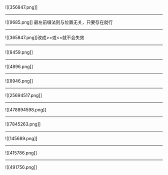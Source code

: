 ![[356847.png]]

---

![[9685.png]]
最左前缀法则与位置无关，只要存在就行

---

![[365847.png]]改成>=或<=就不会失效

---
![[8459.png]]

---
![[4896.png]]

---
![[8946.png]]

---
![[25694517.png]]

---
![[478894598.png]]

---
![[7845263.png]]

---
![[145689.png]]

---
![[415786.png]]

---
![[491756.png]]